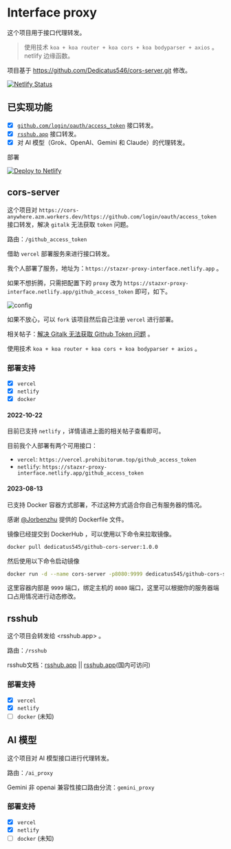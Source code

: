 # Interface proxy

这个项目用于接口代理转发。

> 使用技术 `koa + koa router + koa cors + koa bodyparser + axios` 。
> netlify 边缘函数。

项目基于 <https://github.com/Dedicatus546/cors-server.git> 修改。

[![Netlify Status](https://api.netlify.com/api/v1/badges/dd25daa3-d576-4164-9bb3-f3748a91df81/deploy-status)](https://app.netlify.com/sites/gitalk-stazxr/deploys)

## 已实现功能

- [x] [`github.com/login/oauth/access_token`](#cors-server) 接口转发。
- [x] [`rsshub.app`](#rsshub) 接口转发。
- [x] 对 AI 模型（Grok、OpenAI、Gemini 和 Claude）的代理转发。

部署

[![Deploy to Netlify](https://www.netlify.com/img/deploy/button.svg)](https://app.netlify.com/start/deploy?repository=https://github.com/talentestors/proxy-interface)

## cors-server

这个项目对 `https://cors-anywhere.azm.workers.dev/https://github.com/login/oauth/access_token` 接口转发，解决 `gitalk` 无法获取 `token` 问题。

路由：`/github_access_token`

借助 `vercel` 部署服务来进行接口转发。

我个人部署了服务，地址为：`https://stazxr-proxy-interface.netlify.app` 。

如果不想折腾，只需把配置下的 `proxy` 改为 `https://stazxr-proxy-interface.netlify.app/github_access_token` 即可，如下。

![config](https://fastly.jsdelivr.net/gh/Dedicatus546/image@main/2022/07/26/202207261450438.avif)

如果不放心，可以 `fork` 该项目然后自己注册 `vercel` 进行部署。

相关帖子：[解决 Gitalk 无法获取 Github Token 问题](https://prohibitorum.top/7cc2c97a15b4.html) 。

使用技术 `koa + koa router + koa cors + koa bodyparser + axios` 。

### 部署支持

- [x] `vercel`
- [x] `netlify`
- [x] `docker`

#### 2022-10-22

目前已支持 `netlify` ，详情请进上面的相关帖子查看即可。

目前我个人部署有两个可用接口：

- `vercel`: `https://vercel.prohibitorum.top/github_access_token`
- `netlify`: `https://stazxr-proxy-interface.netlify.app/github_access_token`

#### 2023-08-13

已支持 Docker 容器方式部署，不过这种方式适合你自己有服务器的情况。

感谢 [@Jorbenzhu](https://github.com/jorben) 提供的 Dockerfile 文件。

镜像已经提交到 DockerHub ，可以使用以下命令来拉取镜像。

```bash
docker pull dedicatus545/github-cors-server:1.0.0
```

然后使用以下命令启动镜像

```bash
docker run -d --name cors-server -p8080:9999 dedicatus545/github-cors-server:1.0.0
```

这里容器内部是 `9999` 端口，绑定主机的 `8080` 端口，这里可以根据你的服务器端口占用情况进行动态修改。

## rsshub

这个项目会转发给 <rsshub.app> 。

路由：`/rsshub`

rsshub文档：[rsshub.app](https://docs.rsshub.app/) || [rsshub.app](https://rsshub.netlify.app/)(国内可访问)

### 部署支持

- [x] `vercel`
- [x] `netlify`
- [ ] `docker` (未知)

## AI 模型

这个项目对 AI 模型接口进行代理转发。

路由：`/ai_proxy`

Gemini 非 openai 兼容性接口路由分流：`gemini_proxy`

### 部署支持

- [x] `vercel`
- [x] `netlify`
- [ ] `docker` (未知)
